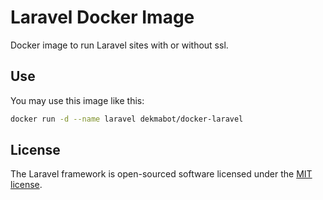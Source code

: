 # Laravel Docker Image

Docker image to run Laravel sites with or without ssl.

## Use

You may use this image like this:
 
```bash
docker run -d --name laravel dekmabot/docker-laravel
```

## License

The Laravel framework is open-sourced software licensed under the [MIT license](http://opensource.org/licenses/MIT).


